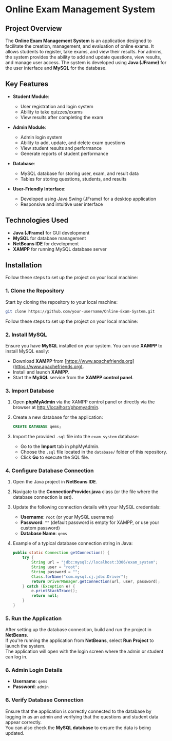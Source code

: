 # Online Exam Management System

## Project Overview

The **Online Exam Management System** is an application designed to facilitate the creation, management, and evaluation of online exams. It allows students to register, take exams, and view their results. For admins, the system provides the ability to add and update questions, view results, and manage user access. The system is developed using **Java (JFrame)** for the user interface and **MySQL** for the database.

## Key Features

- **Student Module**:
  - User registration and login system
  - Ability to take quizzes/exams
  - View results after completing the exam

- **Admin Module**:
  - Admin login system
  - Ability to add, update, and delete exam questions
  - View student results and performance
  - Generate reports of student performance

- **Database**:
  - MySQL database for storing user, exam, and result data
  - Tables for storing questions, students, and results

- **User-Friendly Interface**:
  - Developed using Java Swing (JFrame) for a desktop application
  - Responsive and intuitive user interface

## Technologies Used

- **Java (JFrame)** for GUI development
- **MySQL** for database management
- **NetBeans IDE** for development
- **XAMPP** for running MySQL database server

## Installation

Follow these steps to set up the project on your local machine:

### 1. Clone the Repository

Start by cloning the repository to your local machine:

```bash
git clone https://github.com/your-username/Online-Exam-System.git
```

Follow these steps to set up the project on your local machine:

### 2. Install MySQL

Ensure you have **MySQL** installed on your system. You can use **XAMPP** to install MySQL easily:

- Download **XAMPP** from [https://www.apachefriends.org](https://www.apachefriends.org).
- Install and launch **XAMPP**.
- Start the **MySQL** service from the **XAMPP control panel**.

### 3. Import Database

1. Open **phpMyAdmin** via the XAMPP control panel or directly via the browser at [http://localhost/phpmyadmin](http://localhost/phpmyadmin).

2. Create a new database for the application:

    ```sql
    CREATE DATABASE qems;
    ```

3. Import the provided `.sql` file into the `exam_system` database:
   - Go to the **Import** tab in phpMyAdmin.
   - Choose the `.sql` file located in the `database/` folder of this repository.
   - Click **Go** to execute the SQL file.

### 4. Configure Database Connection

1. Open the Java project in **NetBeans IDE**.

2. Navigate to the **ConnectionProvider.java** class (or the file where the database connection is set).

3. Update the following connection details with your MySQL credentials:
   - **Username**: `root` (or your MySQL username)
   - **Password**: `""` (default password is empty for XAMPP, or use your custom password)
   - **Database Name**: `qems`

4. Example of a typical database connection string in Java:

    ```java
    public static Connection getConnection() {
        try {
            String url = "jdbc:mysql://localhost:3306/exam_system";
            String user = "root";
            String password = "";
            Class.forName("com.mysql.cj.jdbc.Driver");
            return DriverManager.getConnection(url, user, password);
        } catch (Exception e) {
            e.printStackTrace();
            return null;
        }
    }
    ```

### 5. Run the Application

After setting up the database connection, build and run the project in **NetBeans**.  
If you're running the application from **NetBeans**, select **Run Project** to launch the system.  
The application will open with the login screen where the admin or student can log in.

### 6. Admin Login Details

- **Username**: `qems`
- **Password**: `admin`

### 6. Verify Database Connection

Ensure that the application is correctly connected to the database by logging in as an admin and verifying that the questions and student data appear correctly.  
You can also check the **MySQL database** to ensure the data is being updated.


